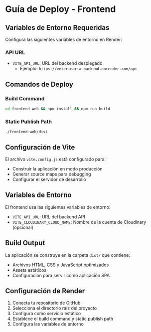 # Guía de Deploy - Frontend

## Variables de Entorno Requeridas

Configura las siguientes variables de entorno en Render:

### API URL
- `VITE_API_URL`: URL del backend desplegado
  - Ejemplo: `https://veterinaria-backend.onrender.com/api`

## Comandos de Deploy

### Build Command
```bash
cd frontend-web && npm install && npm run build
```

### Static Publish Path
```
./frontend-web/dist
```

## Configuración de Vite

El archivo `vite.config.js` está configurado para:
- Construir la aplicación en modo producción
- Generar source maps para debugging
- Configurar el servidor de desarrollo

## Variables de Entorno

El frontend usa las siguientes variables de entorno:

- `VITE_API_URL`: URL del backend API
- `VITE_CLOUDINARY_CLOUD_NAME`: Nombre de la cuenta de Cloudinary (opcional)

## Build Output

La aplicación se construye en la carpeta `dist/` que contiene:
- Archivos HTML, CSS y JavaScript optimizados
- Assets estáticos
- Configuración para servir como aplicación SPA

## Configuración de Render

1. Conecta tu repositorio de GitHub
2. Selecciona el directorio raíz del proyecto
3. Configura como servicio estático
4. Establece el build command y static publish path
5. Configura las variables de entorno 